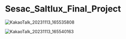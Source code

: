 # Sesac_Saltlux_Final_Project


![KakaoTalk_20231113_165535808](https://github.com/tusker4/Sesac_Saltlux_Final_Project/assets/118495934/69bde7a0-e0c5-4c82-b5f5-d42b959a68e5)

![KakaoTalk_20231113_165540163](https://github.com/tusker4/Sesac_Saltlux_Final_Project/assets/118495934/e3a08f0f-081f-4fd6-ae6b-57285d4c1616)

